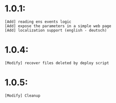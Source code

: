 1.0.1:
======
    [Add] reading ens events logic
    [Add] expose the parameters in a simple web page
    [Add] localization support (english - deutsch)

1.0.4:
======
    [Modify] recover files deleted by deploy script

1.0.5:
======
    [Modify] Cleanup